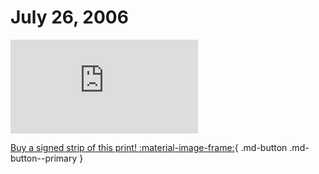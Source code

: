 # July 26, 2006

![](https://www.achewood.com/comic.php?date=07262006)

[Buy a signed strip of this print! :material-image-frame:](https://achewood-holiday-pop-up.myshopify.com/products/strip#07262006){ .md-button .md-button--primary }
